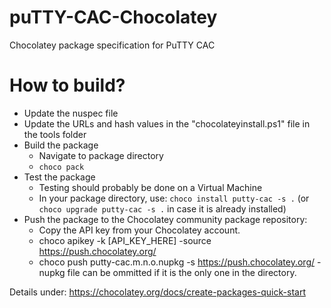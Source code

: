 # puTTY-CAC-Chocolatey
Chocolatey package specification for PuTTY CAC

# How to build?
* Update the nuspec file
* Update the URLs and hash values in the "chocolateyinstall.ps1" file in the tools folder
* Build the package
  * Navigate to package directory
  * `choco pack`
* Test the package
  * Testing should probably be done on a Virtual Machine
  * In your package directory, use: `choco install putty-cac -s .` (or `choco upgrade putty-cac -s .` in case it is already installed)
* Push the package to the Chocolatey community package repository:
  * Copy the API key from your Chocolatey account.
  * choco apikey -k [API_KEY_HERE] -source https://push.chocolatey.org/
  * choco push putty-cac.m.n.o.nupkg -s https://push.chocolatey.org/ - nupkg file can be ommitted if it is the only one in the directory.

Details under: https://chocolatey.org/docs/create-packages-quick-start
